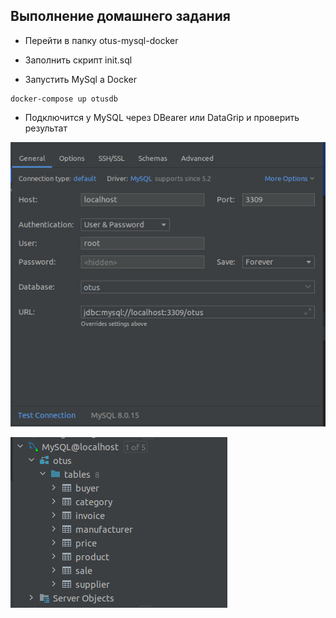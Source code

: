 ## Выполнение домашнего задания

- Перейти в папку otus-mysql-docker

- Заполнить скрипт init.sql

- Запустить MySql а Docker
```
docker-compose up otusdb
```
- Подключится у MySQL через DBearer или DataGrip и проверить результат

![Alt text](mysql_connect.jpg?raw=true "mysql_connect")

![Alt text](mysql_tables.jpg?raw=true "mysql_tables")
